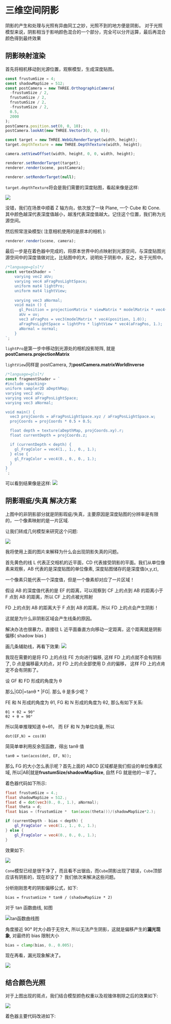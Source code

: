 # 三维空间阴影

阴影的产生和处理与光照有异曲同工之妙，光照不到的地方便是阴影。
对于光照模型来说，阴影相当于影响颜色混合的一个部分，完全可以分开运算，最后再混合颜色得到最终效果

## 阴影映射渲染

首先将相机移动到光源位置，观察模型，生成深度贴图。

```js
const frustumSize = 4;
const shadowMapSize = 512;
const postCamera = new THREE.OrthographicCamera(
  -frustumSize / 2,
  frustumSize / 2,
  frustumSize / 2,
  -frustumSize / 2,
  0.5,
  2000
);
postCamera.position.set(0, 0, 10);
postCamera.lookAt(new THREE.Vector3(0, 0, 0));

const target = new THREE.WebGLRenderTarget(width, height);
target.depthTexture = new THREE.DepthTexture(width, height);

camera.setViewOffset(width, height, 0, 0, width, height);

renderer.setRenderTarget(target);
renderer.render(scene, postCamera);

renderer.setRenderTarget(null);
```

`target.depthTexture`将会是我们需要的深度贴图，看起来像是这样:

![](./image/shadow1.png)

没错，我们在场景中顺着 Z 轴方向，依次放了一块 Plane, 一个 Cube 和 Cone. 其中颜色越深代表深度值越小，越浅代表深度值越大。记住这个位置，我们称为光源空间。

然后照常渲染模型( 注意相机使用的是原本的相机 ):

```js
renderer.render(scene, camera);
```

最后一步是在着色器中完成的，将原本世界中的点映射到光源空间，与深度贴图光源空间中的深度值做对比，比贴图中的大，说明处于阴影中，反之，处于光照中。

```js
/*language=glsl*/
const vertexShader = `
    varying vec2 aUv;
    varying vec4 aFragPosLightSpace;
    uniform mat4 lightPro;
    uniform mat4 lightView;
    
    varying vec3 aNormal;
    void main () {
      gl_Position = projectionMatrix * viewMatrix * modelMatrix * vec4(position, 1.0);
      aUv = uv;
      vec3 aFragPos = vec3(modelMatrix * vec4(position, 1.0));
      aFragPosLightSpace = lightPro * lightView * vec4(aFragPos, 1.);
      aNormal = normal;
    }
`;
```

`lightPro`是第一步中移动到光源处的相机投影矩阵, 就是**postCamera.projectionMatrix**

`lightView`同样是 postCamera, 为**postCamera.matrixWorldInverse**

```js
/*language=glsl*/
const fragmentShader = `
#include <packing>
uniform sampler2D aDepthMap;
varying vec2 aUv;
varying vec4 aFragPosLightSpace;
varying vec3 aNormal;

void main() {
  vec3 projCoords = aFragPosLightSpace.xyz / aFragPosLightSpace.w;
  projCoords = projCoords * 0.5 + 0.5;

  float depth = texture(aDepthMap, projCoords.xy).r;
  float currentDepth = projCoords.z;

  if (currentDepth < depth) {
    gl_FragColor = vec4(1., 1., 0., 1.);
  } else {
    gl_FragColor = vec4(0., 0., 0., 1.);
  }
}
`;
```

可以看到结果像是这样:
![](image/shadow2.png)

## 阴影瑕疵/失真 解决方案

上图中的非阴影部分就是阴影瑕疵/失真，主要原因是深度贴图的分辨率是有限的，一个像素映射的是一片区域.

让我们转成几何模型来研究这个问题:

![](image/shadow3.png)

我将使用上面的图片来解释为什么会出现阴影失真的问题。

首先黄色的线 L 代表正交相机的近平面，CD 代表接受阴影的平面。我们从单位像素来观察，AB 代表的是深度贴图的单位像素,
深度贴图储存的是深度值(x,y,z),

一个像素只能代表一个深度值，但是一个像素却对应了一片区域！

假设 AB 的深度值代表的是 EF 的距离，可以观察到 CF 上的点到 AB 的距离小于 F 点到 AB 的距离，所以 CF 上的点被光照射

FD 上的点到 AB 的距离大于 F 点到 AB 的距离，所以 FD 上的点会产生阴影！

这就是为什么非阴影区域会产生线条的原因。

解决办法也很暴力，直接往 L 近平面垂直方向移动一定距离，这个距离就是阴影偏移( shadow bias )

画几条辅助线，再看下效果:
![](image/shadow4.png)

我现在需要的是将 FD 上的点往 FE 方向进行偏移, 这样 FD 上的点就不会有阴影了, D 点是偏移最大的点，对 FD 上的点全部使用 D
点的偏移，
这样 FD 上的点肯定不会有阴影了。

设 GF 和 FD 形成的角度为 θ

那么|GD|=tanθ \* |FG|. 那么 θ 是多少呢？

FE 和 N 形成的角度为 θ1, FG 和 N 形成的角度为 θ2, 那么有如下关系:

```
θ1 + θ2 = 90°
θ2 + θ = 90°
```

所以简单推理知道 θ=θ1， 而 EF 和 N 为单位向量, 所以

```
dot(EF,N) = cos(θ)
```

简简单单利用反余弦函数，得出 tanθ 值

```
tanθ = tan(acos(dot, EF, N));
```

那么 FG 的大小怎么表示呢？首先上面的 ABCD 区域都是我们假设的单位像素区域, 所以|AB|就是**frustumSize/shadowMapSize**, 自然
FG 就是他的一半了。

着色器代码如下所示:

```glsl
float frustumSize = 4.;
float shadowMapSize = 512.;
float d = dot(vec3(0., 0., 1.), aNormal);
float theta = d;
float bias = (frustumSize *  tan(acos(theta)))/(shadowMapSize*2.);

if (currentDepth - bias < depth) {
    gl_FragColor = vec4(1., 1., 0., 1.);
} else {
    gl_FragColor = vec4(0., 0., 0., 1.);
}
```

效果如下:

![](image/shadow5.png)

`Cone`模型已经是很干净了，而且看不出锯齿，而`Cube`阴影出现了错误，`Cube`顶部应该有阴影的，现在却没了？
我们依次来解决这些问题。

分析刚刚思考的阴影偏移公式，如下:

```
bias = frustumSize * tanθ / (shadowMapSize * 2)
```

对于 tan 函数曲线, 如图

![tan函数曲线图](image/shadow6.png "shadow6")

角度接近 90° 时大小趋于无穷大, 所以无法产生阴影，这就是偏移产生的**漏光现象**,
对最终的 bias 限制大小

```glsl
bias = clamp(bias, 0., 0.005);
```

现在再看，漏光现象解决了。

![](image/shadow7.png)

## 结合颜色光照

对于上图出现的斑点，我们结合模型颜色权重以及视锥体剔除之后的效果如下:

![](image/shadow8.png)

着色器主要代码改进如下:


